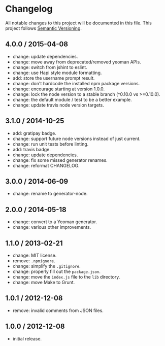 # Changelog
All notable changes to this project will be documented in this file.
This project follows [Semantic Versioning](http://semver.org).

## 4.0.0 / 2015-04-08
 - change: update dependencies.
 - change: move away from deprecated/removed yeoman APIs.
 - change: switch from jshint to eslint.
 - change: use Hapi style module formatting.
 - add: store the username prompt result.
 - change: don't hardcode the installed npm package versions.
 - change: encourage starting at version 1.0.0.
 - change: lock the node version to a stable branch (^0.10.0 vs >=0.10.0).
 - change: the default module / test to be a better example.
 - change: update travis node version targets.

## 3.1.0 / 2014-10-25
 - add: gratipay badge.
 - change: support future node versions instead of just current.
 - change: run unit tests before linting.
 - add: travis badge.
 - change: update dependencies.
 - change: fix some missed generator renames.
 - change: reformat CHANGELOG.

## 3.0.0 / 2014-06-09
 - change: rename to generator-node.

## 2.0.0 / 2014-05-18
 - change: convert to a Yeoman generator.
 - change: various other improvements.

## 1.1.0 / 2013-02-21
 - change: MIT license.
 - remove: `.npmignore`.
 - change: simplify the `.gitignore`.
 - change: properly fill out the `package.json`.
 - change: move the `index.js` file to the `lib` directory.
 - change: move Make to Grunt.

## 1.0.1 / 2012-12-08
 - remove: invalid comments from JSON files.

## 1.0.0 / 2012-12-08
 - initial release.
